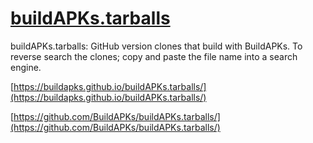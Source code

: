 # [buildAPKs.tarballs](https://github.com/BuildAPKs/buildAPKs.tarballs)

buildAPKs.tarballs:  GitHub version clones that build with BuildAPKs.  To reverse search the clones; copy and paste the file name into a search engine.

[https://buildapks.github.io/buildAPKs.tarballs/](https://buildapks.github.io/buildAPKs.tarballs/)

[https://github.com/BuildAPKs/buildAPKs.tarballs/](https://github.com/BuildAPKs/buildAPKs.tarballs/)

<!-- README.md EOF -->
